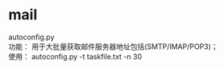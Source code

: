 # mail


autoconfig.py      
功能： 用于大批量获取邮件服务器地址包括(SMTP/IMAP/POP3)；   
使用： autoconfig.py -t taskfile.txt -n 30    

